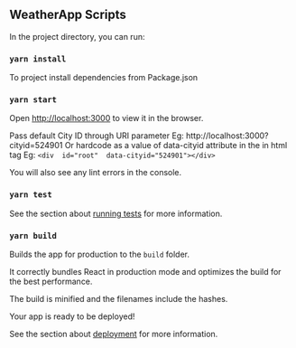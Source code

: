 
## WeatherApp Scripts

In the project directory, you can run:

### `yarn install`
To project install dependencies from Package.json

### `yarn start`
Open [http://localhost:3000](http://localhost:3000) to view it in the browser.

Pass default City ID through URI parameter Eg:
http://localhost:3000?cityid=524901
Or hardcode as a value of data-cityid attribute in the in html tag  Eg:
`<div  id="root"  data-cityid="524901"></div>`

You will also see any lint errors in the console.
### `yarn test`

See the section about [running tests](https://facebook.github.io/create-react-app/docs/running-tests) for more information.

### `yarn build`
Builds the app for production to the `build` folder.<br  />

It correctly bundles React in production mode and optimizes the build for the best performance.

The build is minified and the filenames include the hashes.

Your app is ready to be deployed!

See the section about [deployment](https://facebook.github.io/create-react-app/docs/deployment) for more information.

  

